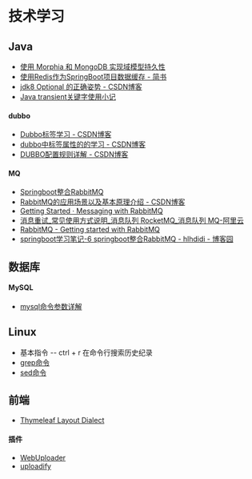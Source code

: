 # 技术学习
## Java
- [使用 Morphia 和 MongoDB 实现域模型持久性](https://www.ibm.com/developerworks/cn/java/j-morphia/)
- [使用Redis作为SpringBoot项目数据缓存 - 简书](https://www.jianshu.com/p/5a70b13a4fa7)
- [jdk8 Optional 的正确姿势 - CSDN博客](https://blog.csdn.net/hj7jay/article/details/52459334)
- [Java transient关键字使用小记](http://www.importnew.com/21517.html)
#### dubbo
- [Dubbo标签学习 - CSDN博客](http://blog.csdn.net/god8816/article/details/54695246)
- [dubbo中标签属性的的学习 - CSDN博客](http://blog.csdn.net/airenone/article/details/60965508)
- [DUBBO配置规则详解 - CSDN博客](http://blog.csdn.net/jdream314/article/details/44039753)
#### MQ
- [Springboot整合RabbitMQ](http://blog.csdn.net/forezp/article/details/71023692)
- [RabbitMQ的应用场景以及基本原理介绍 - CSDN博客](http://blog.csdn.net/whoamiyang/article/details/54954780)
- [Getting Started · Messaging with RabbitMQ](https://spring.io/guides/gs/messaging-rabbitmq/)
- [消息重试_常见使用方式说明_消息队列 RocketMQ_消息队列 MQ-阿里云](https://help.aliyun.com/document_detail/43490.html)
- [RabbitMQ - Getting started with RabbitMQ](http://www.rabbitmq.com/getstarted.html)
- [springboot学习笔记-6 springboot整合RabbitMQ - hlhdidi - 博客园](https://www.cnblogs.com/hlhdidi/p/6535677.html)
## 数据库
#### MySQL
- [mysql命令参数详解](https://blog.csdn.net/embedded_sky/article/details/41966037)
## Linux
- 基本指令
-- ctrl + r 在命令行搜索历史纪录
- [grep命令](https://man.linuxde.net/grep)
- [sed命令](https://blog.csdn.net/zhushuai1221/article/details/53114178)
## 前端
- [Thymeleaf Layout Dialect](https://ultraq.github.io/thymeleaf-layout-dialect/)
#### 插件
- [WebUploader](http://fex.baidu.com/webuploader/getting-started.html)
- [uploadify](http://www.uploadify.com/demos/)
